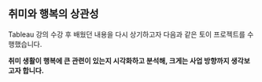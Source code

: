 ## 취미와 행복의 상관성

Tableau 강의 수강 후 배웠던 내용을 다시 상기하고자 다음과 같은 토이 프로젝트를 수행했습니다.

**취미 생활이 행복에 큰 관련이 있는지 시각화하고 분석해, 크게는 사업 방향까지 생각보고자 합니다.**

